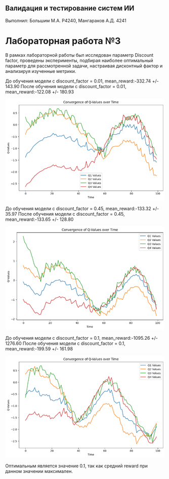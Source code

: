 ## Валидация и тестирование систем ИИ

Выполнил: Большим М.А. P4240, Мангараков А.Д. 4241

# Лабораторная работа №3

В рамках лабораторной работы был исследован параметр Discount factor, проведены эксперименты, подбирая наиболее
оптимальный параметр для рассмотренной задачи, настраивая дисконтный фактор и анализируя изученные метрики.


До обучения модели с discount_factor = 0.01, mean_reward:-332.74 +/- 143.90
После обучения модели с discount_factor = 0.01, mean_reward:-122.08 +/- 180.93

![alt](01.png)


До обучения модели с discount_factor = 0.45, mean_reward:-133.32 +/- 35.97
После обучения модели с discount_factor = 0.45, mean_reward:-133.65 +/- 128.80

![alt](045.png)


До обучения модели с discount_factor = 0.1, mean_reward:-1095.26 +/- 1276.60
После обучения модели с discount_factor = 0.1, mean_reward:-199.59 +/- 161.98

![alt](1.png)

Оптимальным является значение 0.1, так как средний reward при данном значении максимален.
<br>
